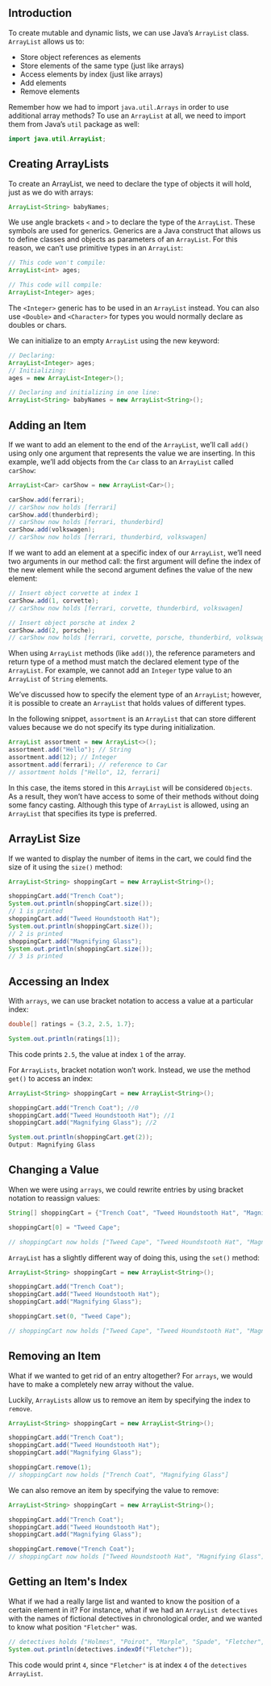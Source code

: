 ## Introduction

To create mutable and dynamic lists, we can use Java’s `ArrayList` class. `ArrayList` allows us to:

* Store object references as elements
* Store elements of the same type (just like arrays)
* Access elements by index (just like arrays)
* Add elements
* Remove elements

Remember how we had to import `java.util.Arrays` in order to use additional array methods? To use an `ArrayList` at all, we need to import them from Java’s `util` package as well:

```java
import java.util.ArrayList;
```

## Creating ArrayLists

To create an ArrayList, we need to declare the type of objects it will hold, just as we do with arrays:

```java
ArrayList<String> babyNames;
```

We use angle brackets `<` and `>` to declare the type of the `ArrayList`. These symbols are used for generics. Generics are a Java construct that allows us to define classes and objects as parameters of an `ArrayList`. For this reason, we can’t use primitive types in an `ArrayList`:

```java
// This code won't compile:
ArrayList<int> ages;

// This code will compile:
ArrayList<Integer> ages;
```

The `<Integer>` generic has to be used in an `ArrayList` instead. You can also use `<Double>` and `<Character>` for types you would normally declare as doubles or chars.

We can initialize to an empty `ArrayList` using the new keyword:

```java
// Declaring:
ArrayList<Integer> ages;
// Initializing:
ages = new ArrayList<Integer>();

// Declaring and initializing in one line:
ArrayList<String> babyNames = new ArrayList<String>();
```

## Adding an Item

If we want to add an element to the end of the `ArrayList`, we’ll call `add()` using only one argument that represents the value we are inserting. In this example, we’ll add objects from the `Car` class to an `ArrayList` called `carShow`:

```java
ArrayList<Car> carShow = new ArrayList<Car>();

carShow.add(ferrari);
// carShow now holds [ferrari]
carShow.add(thunderbird);
// carShow now holds [ferrari, thunderbird]
carShow.add(volkswagen);
// carShow now holds [ferrari, thunderbird, volkswagen]
```

If we want to add an element at a specific index of our `ArrayList`, we’ll need two arguments in our method call: the first argument will define the index of the new element while the second argument defines the value of the new element:

```java
// Insert object corvette at index 1
carShow.add(1, corvette);
// carShow now holds [ferrari, corvette, thunderbird, volkswagen]

// Insert object porsche at index 2
carShow.add(2, porsche);
// carShow now holds [ferrari, corvette, porsche, thunderbird, volkswagen]
```

When using `ArrayList` methods (like `add()`), the reference parameters and return type of a method must match the declared element type of the `ArrayList`. For example, we cannot add an `Integer` type value to an `ArrayList` of `String` elements.

We’ve discussed how to specify the element type of an `ArrayList`; however, it is possible to create an `ArrayList` that holds values of different types.

In the following snippet, `assortment` is an `ArrayList` that can store different values because we do not specify its type during initialization.

```java
ArrayList assortment = new ArrayList<>();
assortment.add("Hello"); // String
assortment.add(12); // Integer
assortment.add(ferrari); // reference to Car
// assortment holds ["Hello", 12, ferrari]
```

In this case, the items stored in this `ArrayList` will be considered `Objects`. As a result, they won’t have access to some of their methods without doing some fancy casting. Although this type of `ArrayList` is allowed, using an `ArrayList` that specifies its type is preferred.

## ArrayList Size

If we wanted to display the number of items in the cart, we could find the size of it using the `size()` method:

```java
ArrayList<String> shoppingCart = new ArrayList<String>();

shoppingCart.add("Trench Coat");
System.out.println(shoppingCart.size());
// 1 is printed
shoppingCart.add("Tweed Houndstooth Hat");
System.out.println(shoppingCart.size());
// 2 is printed
shoppingCart.add("Magnifying Glass");
System.out.println(shoppingCart.size());
// 3 is printed
```

## Accessing an Index

With `arrays`, we can use bracket notation to access a value at a particular index:

```java
double[] ratings = {3.2, 2.5, 1.7};

System.out.println(ratings[1]);
```

This code prints `2.5`, the value at index `1` of the array.

For `ArrayLists`, bracket notation won’t work. Instead, we use the method `get()` to access an index:

```java
ArrayList<String> shoppingCart = new ArrayList<String>();

shoppingCart.add("Trench Coat"); //0
shoppingCart.add("Tweed Houndstooth Hat"); //1
shoppingCart.add("Magnifying Glass"); //2

System.out.println(shoppingCart.get(2));
Output: Magnifying Glass
```

## Changing a Value

When we were using `arrays`, we could rewrite entries by using bracket notation to reassign values:

```java
String[] shoppingCart = {"Trench Coat", "Tweed Houndstooth Hat", "Magnifying Glass"};

shoppingCart[0] = "Tweed Cape";

// shoppingCart now holds ["Tweed Cape", "Tweed Houndstooth Hat", "Magnifying Glass"]
```

`ArrayList` has a slightly different way of doing this, using the `set()` method:

```java
ArrayList<String> shoppingCart = new ArrayList<String>();

shoppingCart.add("Trench Coat");
shoppingCart.add("Tweed Houndstooth Hat");
shoppingCart.add("Magnifying Glass");

shoppingCart.set(0, "Tweed Cape");

// shoppingCart now holds ["Tweed Cape", "Tweed Houndstooth Hat", "Magnifying Glass"]
```

## Removing an Item

What if we wanted to get rid of an entry altogether? For `arrays`, we would have to make a completely new array without the value.

Luckily, `ArrayLists` allow us to remove an item by specifying the index to `remove`.

```java
ArrayList<String> shoppingCart = new ArrayList<String>();

shoppingCart.add("Trench Coat");
shoppingCart.add("Tweed Houndstooth Hat");
shoppingCart.add("Magnifying Glass");

shoppingCart.remove(1);
// shoppingCart now holds ["Trench Coat", "Magnifying Glass"]
```

We can also remove an item by specifying the value to remove:
```java
ArrayList<String> shoppingCart = new ArrayList<String>();

shoppingCart.add("Trench Coat");
shoppingCart.add("Tweed Houndstooth Hat");
shoppingCart.add("Magnifying Glass");

shoppingCart.remove("Trench Coat");
// shoppingCart now holds ["Tweed Houndstooth Hat", "Magnifying Glass"]
```

## Getting an Item's Index

What if we had a really large list and wanted to know the position of a certain element in it? For instance, what if we had an `ArrayList detectives` with the names of fictional detectives in chronological order, and we wanted to know what position `"Fletcher"` was.

```java
// detectives holds ["Holmes", "Poirot", "Marple", "Spade", "Fletcher", "Conan", "Ramotswe"];
System.out.println(detectives.indexOf("Fletcher"));
```

This code would print `4`, since `"Fletcher"` is at index `4` of the `detectives ArrayList`.